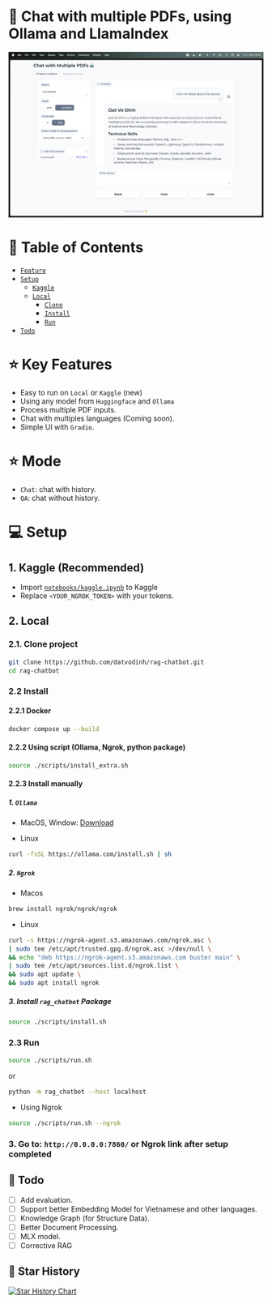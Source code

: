 # 🤖 Chat with multiple PDFs, using Ollama and LlamaIndex

![alt text](assets/demo.png)

# 📖 Table of Contents

- [`Feature`](#⭐️-features)
- [`Setup`](#💻-setup)
  - [`Kaggle`](#1-kaggle-recommended)
  - [`Local`](#2-local)
    - [`Clone`](#21-clone-project)
    - [`Install`](#22-install)
    - [`Run`](#23-run)
- [`Todo`](#🎯-todo)

# ⭐️ Key Features

- Easy to run on `Local` or `Kaggle` (new)
- Using any model from `Huggingface` and `Ollama`
- Process multiple PDF inputs.
- Chat with multiples languages (Coming soon).
- Simple UI with `Gradio`.

# ⭐️ Mode

- `Chat`: chat with history.
- `QA`: chat without history.

# 💻 Setup

## 1. Kaggle (Recommended)

- Import [`notebooks/kaggle.ipynb`](notebooks/kaggle.ipynb) to Kaggle
- Replace `<YOUR_NGROK_TOKEN>` with your tokens.

## 2. Local

### 2.1. Clone project

```bash
git clone https://github.com/datvodinh/rag-chatbot.git
cd rag-chatbot
```

### 2.2 Install

#### 2.2.1 Docker

```bash
docker compose up --build
```

#### 2.2.2 Using script (Ollama, Ngrok, python package)

```bash
source ./scripts/install_extra.sh
```

#### 2.2.3 Install manually

##### 1. `Ollama`

- MacOS, Window: [Download](https://ollama.com/)

- Linux

```bash
curl -fsSL https://ollama.com/install.sh | sh
```

##### 2. `Ngrok`

- Macos

```bash
brew install ngrok/ngrok/ngrok
```

- Linux

```bash
curl -s https://ngrok-agent.s3.amazonaws.com/ngrok.asc \
| sudo tee /etc/apt/trusted.gpg.d/ngrok.asc >/dev/null \
&& echo "deb https://ngrok-agent.s3.amazonaws.com buster main" \
| sudo tee /etc/apt/sources.list.d/ngrok.list \
&& sudo apt update \
&& sudo apt install ngrok
```

##### 3. Install `rag_chatbot` Package

```bash
source ./scripts/install.sh
```

### 2.3 Run

```bash
source ./scripts/run.sh
```

or

```bash
python -m rag_chatbot --host localhost
```

- Using Ngrok

```bash
source ./scripts/run.sh --ngrok
```

### 3. Go to: `http://0.0.0.0:7860/` or Ngrok link after setup completed

## 🎯 Todo

- [ ] Add evaluation.
- [ ] Support better Embedding Model for Vietnamese and other languages.
- [ ] Knowledge Graph (for Structure Data).
- [ ] Better Document Processing.
- [ ] MLX model.
- [ ] Corrective RAG

## 🌟 Star History

[![Star History Chart](https://api.star-history.com/svg?repos=datvodinh/rag-chatbot&type=Date)](https://star-history.com/#datvodinh/rag-chatbot&Date)